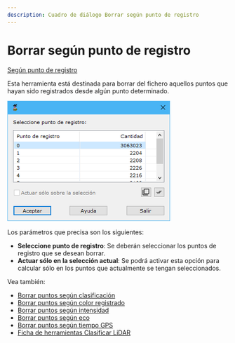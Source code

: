 ```yaml
---
description: Cuadro de diálogo Borrar según punto de registro
---
```


# Borrar según punto de registro

[Según punto de registro](./)

Esta herramienta está destinada para borrar del fichero aquellos puntos que hayan sido registrados desde algún punto determinado.

![Cuadro de diálogo según punto de registro](<../../../.gitbook/assets/image (137).png>)

Los parámetros que precisa son los siguientes:

* **Seleccione punto de registro**: Se deberán seleccionar los puntos de registro que se desean borrar.
* **Actuar sólo en la selección actual**: Se podrá activar esta opción para calcular sólo en los puntos que actualmente se tengan seleccionados.

Vea también:

* [Borrar puntos según clasificación](../segun-clasificacion-lidar/borrar-segun-clasificacion.md)
* [Borrar puntos según color registrado](../segun-color-registrado/borrar-segun-color-registrado.md)
* [Borrar puntos según intensidad](../segun-intensidad/borrar-segun-intensidad.md)
* [Borrar puntos según eco](../segun-eco-lidar/borrar-segun-eco.md)
* [Borrar puntos según tiempo GPS](../segun-tiempo-gps/borrar-segun-tiempo-gps.md)
* [Ficha de herramientas Clasificar LiDAR](../../fichas-de-herramientas/ficha-de-herramientas-clasificar-lidar.md)
